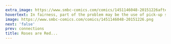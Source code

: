 ```yaml
---
extra_image: https://www.smbc-comics.com/comics/1451146048-20151226after.png
hovertext: In fairness, part of the problem may be the use of pick-up scrolls.
image: https://www.smbc-comics.com/comics/1451146048-20151226.png
next: 'false'
prev: connections
title: Roses are Red...
---
```

